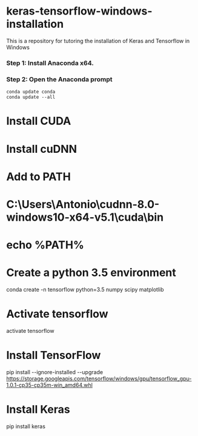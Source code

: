 # keras-tensorflow-windows-installation
This is a repository for tutoring the installation of Keras and Tensorflow in Windows

### Step 1: Install Anaconda x64.

### Step 2: Open the Anaconda prompt

```Command Prompt
conda update conda
conda update --all
```

# Install CUDA
# Install cuDNN

# Add to PATH
# C:\Users\Antonio\cudnn-8.0-windows10-x64-v5.1\cuda\bin
# echo %PATH%

# Create a python 3.5 environment
conda create -n tensorflow python=3.5 numpy scipy matplotlib

# Activate tensorflow
activate tensorflow

# Install TensorFlow
pip install --ignore-installed --upgrade https://storage.googleapis.com/tensorflow/windows/gpu/tensorflow_gpu-1.0.1-cp35-cp35m-win_amd64.whl

# Install Keras
pip install keras
